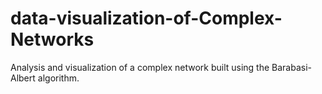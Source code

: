 # data-visualization-of-Complex-Networks
Analysis and visualization of a complex network built using the Barabasi-Albert algorithm.
